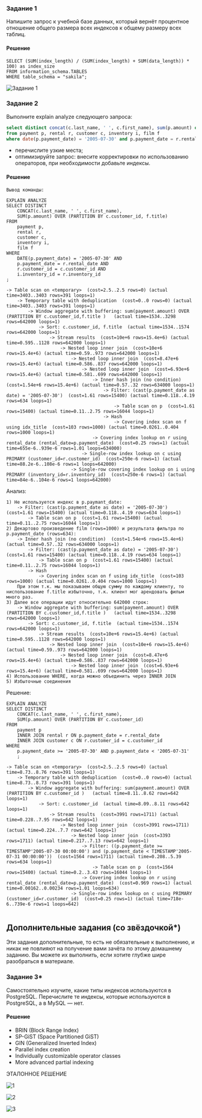 ### Задание 1

Напишите запрос к учебной базе данных, который вернёт процентное отношение общего размера всех индексов к общему размеру всех таблиц.

#### Решение
```
SELECT (SUM(index_length) / (SUM(index_length) + SUM(data_length)) * 100) as index_size
FROM information_schema.TABLES
WHERE table_schema = "sakila";
```
![Задание 1](image.png)

### Задание 2

Выполните explain analyze следующего запроса:
```sql
select distinct concat(c.last_name, ' ', c.first_name), sum(p.amount) over (partition by c.customer_id, f.title)
from payment p, rental r, customer c, inventory i, film f
where date(p.payment_date) = '2005-07-30' and p.payment_date = r.rental_date and r.customer_id = c.customer_id and i.inventory_id = r.inventory_id
```
- перечислите узкие места;
- оптимизируйте запрос: внесите корректировки по использованию операторов, при необходимости добавьте индексы.

#### Решение

```
Вывод команды:

EXPLAIN ANALYZE
SELECT DISTINCT 
	CONCAT(c.last_name, ' ', c.first_name), 
	SUM(p.amount) OVER (PARTITION BY c.customer_id, f.title)
FROM 
	payment p, 
	rental r, 
	customer c, 
	inventory i, 
	film f
WHERE 
	DATE(p.payment_date) = '2005-07-30' AND 
	p.payment_date = r.rental_date AND 
	r.customer_id = c.customer_id AND 
	i.inventory_id = r.inventory_id
;

-> Table scan on <temporary>  (cost=2.5..2.5 rows=0) (actual time=3403..3403 rows=391 loops=1)
    -> Temporary table with deduplication  (cost=0..0 rows=0) (actual time=3403..3403 rows=391 loops=1)
        -> Window aggregate with buffering: sum(payment.amount) OVER (PARTITION BY c.customer_id,f.title )   (actual time=1534..3298 rows=642000 loops=1)
            -> Sort: c.customer_id, f.title  (actual time=1534..1574 rows=642000 loops=1)
                -> Stream results  (cost=10e+6 rows=15.4e+6) (actual time=0.595..1128 rows=642000 loops=1)
                    -> Nested loop inner join  (cost=10e+6 rows=15.4e+6) (actual time=0.59..973 rows=642000 loops=1)
                        -> Nested loop inner join  (cost=8.47e+6 rows=15.4e+6) (actual time=0.586..837 rows=642000 loops=1)
                            -> Nested loop inner join  (cost=6.93e+6 rows=15.4e+6) (actual time=0.581..699 rows=642000 loops=1)
                                -> Inner hash join (no condition)  (cost=1.54e+6 rows=15.4e+6) (actual time=0.57..32 rows=634000 loops=1)
                                    -> Filter: (cast(p.payment_date as date) = '2005-07-30')  (cost=1.61 rows=15400) (actual time=0.118..4.19 rows=634 loops=1)
                                        -> Table scan on p  (cost=1.61 rows=15400) (actual time=0.11..2.75 rows=16044 loops=1)
                                    -> Hash
                                        -> Covering index scan on f using idx_title  (cost=103 rows=1000) (actual time=0.0261..0.404 rows=1000 loops=1)
                                -> Covering index lookup on r using rental_date (rental_date=p.payment_date)  (cost=0.25 rows=1) (actual time=655e-6..939e-6 rows=1.01 loops=634000)
                            -> Single-row index lookup on c using PRIMARY (customer_id=r.customer_id)  (cost=250e-6 rows=1) (actual time=88.2e-6..108e-6 rows=1 loops=642000)
                        -> Single-row covering index lookup on i using PRIMARY (inventory_id=r.inventory_id)  (cost=250e-6 rows=1) (actual time=84e-6..104e-6 rows=1 loops=642000)
```

Анализ:

```
1) Не используется индекс в p.paymant_date:
    -> Filter: (cast(p.payment_date as date) = '2005-07-30')  (cost=1.61 rows=15400) (actual time=0.118..4.19 rows=634 loops=1)
        -> Table scan on p  (cost=1.61 rows=15400) (actual time=0.11..2.75 rows=16044 loops=1)
2) Декартово произведение film (rows=1000) и результата фильтра по p.payment_date (rows=634):
    -> Inner hash join (no condition)  (cost=1.54e+6 rows=15.4e+6) (actual time=0.57..32 rows=634000 loops=1)
        -> Filter: (cast(p.payment_date as date) = '2005-07-30')  (cost=1.61 rows=15400) (actual time=0.118..4.19 rows=634 loops=1)
            -> Table scan on p  (cost=1.61 rows=15400) (actual time=0.11..2.75 rows=16044 loops=1)
        -> Hash
            -> Covering index scan on f using idx_title  (cost=103 rows=1000) (actual time=0.0261..0.404 rows=1000 loops=1)
    При этом т.к. мы показываем общую сумму по каждому клиенту, то ниспользование f.title избыточно, т.к. клиент мог арендовать фильм много раз.
3) Далее все операции идут относительно 642000 строк:
    -> Window aggregate with buffering: sum(payment.amount) OVER (PARTITION BY c.customer_id,f.title )   (actual time=1534..3298 rows=642000 loops=1)
        -> Sort: c.customer_id, f.title  (actual time=1534..1574 rows=642000 loops=1)
            -> Stream results  (cost=10e+6 rows=15.4e+6) (actual time=0.595..1128 rows=642000 loops=1)
                -> Nested loop inner join  (cost=10e+6 rows=15.4e+6) (actual time=0.59..973 rows=642000 loops=1)
                    -> Nested loop inner join  (cost=8.47e+6 rows=15.4e+6) (actual time=0.586..837 rows=642000 loops=1)
                        -> Nested loop inner join  (cost=6.93e+6 rows=15.4e+6) (actual time=0.581..699 rows=642000 loops=1)
4) Использование WHERE, когда можно объединить через INNER JOIN
5) Избыточные соединения 

```
Решение:
```
EXPLAIN ANALYZE
SELECT DISTINCT 
    CONCAT(c.last_name, ' ', c.first_name), 
    SUM(p.amount) OVER (PARTITION BY c.customer_id)
FROM 
    payment p
    INNER JOIN rental r ON p.payment_date = r.rental_date
    INNER JOIN customer c ON r.customer_id = c.customer_id
WHERE 
    p.payment_date >= '2005-07-30' AND p.payment_date < '2005-07-31'
    ;

-> Table scan on <temporary>  (cost=2.5..2.5 rows=0) (actual time=8.73..8.76 rows=391 loops=1)
    -> Temporary table with deduplication  (cost=0..0 rows=0) (actual time=8.73..8.73 rows=391 loops=1)
        -> Window aggregate with buffering: sum(payment.amount) OVER (PARTITION BY c.customer_id )   (actual time=8.11..8.62 rows=642 loops=1)
            -> Sort: c.customer_id  (actual time=8.09..8.11 rows=642 loops=1)
                -> Stream results  (cost=3991 rows=1711) (actual time=0.228..7.95 rows=642 loops=1)
                    -> Nested loop inner join  (cost=3991 rows=1711) (actual time=0.224..7.7 rows=642 loops=1)
                        -> Nested loop inner join  (cost=3393 rows=1711) (actual time=0.217..7.13 rows=642 loops=1)
                            -> Filter: ((p.payment_date >= TIMESTAMP'2005-07-30 00:00:00') and (p.payment_date < TIMESTAMP'2005-07-31 00:00:00'))  (cost=1564 rows=1711) (actual time=0.208..5.39 rows=634 loops=1)
                                -> Table scan on p  (cost=1564 rows=15400) (actual time=0.2..3.43 rows=16044 loops=1)
                            -> Covering index lookup on r using rental_date (rental_date=p.payment_date)  (cost=0.969 rows=1) (actual time=0.00162..0.00234 rows=1.01 loops=634)
                        -> Single-row index lookup on c using PRIMARY (customer_id=r.customer_id)  (cost=0.25 rows=1) (actual time=718e-6..739e-6 rows=1 loops=642)


```

## Дополнительные задания (со звёздочкой*)
Эти задания дополнительные, то есть не обязательные к выполнению, и никак не повлияют на получение вами зачёта по этому домашнему заданию. Вы можете их выполнить, если хотите глубже шире разобраться в материале.

### Задание 3*

Самостоятельно изучите, какие типы индексов используются в PostgreSQL. Перечислите те индексы, которые используются в PostgreSQL, а в MySQL — нет.

#### Решение
- BRIN (Block Range Index)	
- SP-GiST (Space Partitioned GiST)	
- GIN (Generalized Inverted Index)	
- Parallel index creation
- Individually customizable operator classes
- More advanced partial indexing






ЭТАЛОННОЕ РЕШЕНИЕ

![1](image-1.png)

![2](image-2.png)

![3](image-3.png)